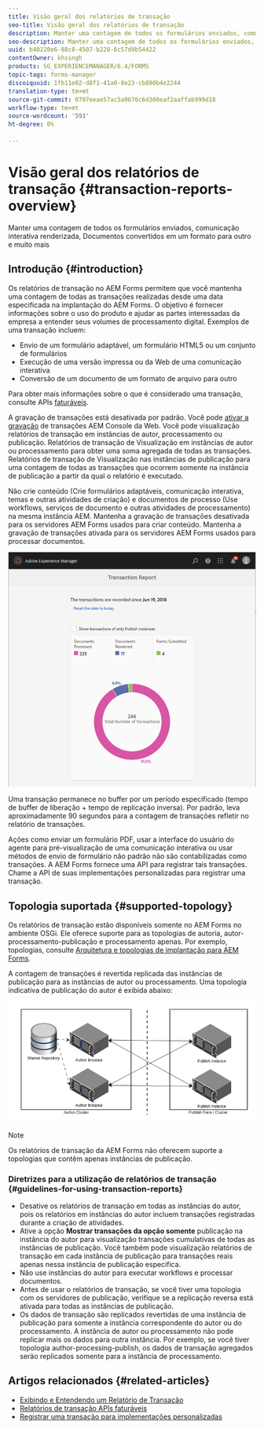 ```yaml
---
title: Visão geral dos relatórios de transação
seo-title: Visão geral dos relatórios de transação
description: Manter uma contagem de todos os formulários enviados, comunicação interativa renderizada, Documentos convertidos em um formato para outro e muito mais
seo-description: Manter uma contagem de todos os formulários enviados, comunicação interativa renderizada, Documentos convertidos em um formato para outro e muito mais
uuid: b40220e6-88c8-4507-b228-6c57d9b54422
contentOwner: khsingh
products: SG_EXPERIENCEMANAGER/6.4/FORMS
topic-tags: forms-manager
discoiquuid: 1fb11e02-d8f1-41a0-8e23-cb890b4e2244
translation-type: tm+mt
source-git-commit: 0797eeae57ac5a9676c6d308eaf2aaffab999d18
workflow-type: tm+mt
source-wordcount: '593'
ht-degree: 0%

---
```



# Visão geral dos relatórios de transação {#transaction-reports-overview}

Manter uma contagem de todos os formulários enviados, comunicação interativa renderizada, Documentos convertidos em um formato para outro e muito mais

## Introdução {#introduction}

Os relatórios de transação no AEM Forms permitem que você mantenha uma contagem de todas as transações realizadas desde uma data especificada na implantação do AEM Forms. O objetivo é fornecer informações sobre o uso do produto e ajudar as partes interessadas da empresa a entender seus volumes de processamento digital. Exemplos de uma transação incluem:

* Envio de um formulário adaptável, um formulário HTML5 ou um conjunto de formulários
* Execução de uma versão impressa ou da Web de uma comunicação interativa
* Conversão de um documento de um formato de arquivo para outro

Para obter mais informações sobre o que é considerado uma transação, consulte APIs [faturáveis](/help/forms/using/transaction-reports-billable-apis.md).

A gravação de transações está desativada por padrão. Você pode [ativar a gravação](/help/forms/using/viewing-and-understanding-transaction-reports.md#setting-up-transaction-reports) de transações AEM Console da Web. Você pode visualização relatórios de transação em instâncias de autor, processamento ou publicação. Relatórios de transação de Visualização em instâncias de autor ou processamento para obter uma soma agregada de todas as transações. Relatórios de transação de Visualização nas instâncias de publicação para uma contagem de todas as transações que ocorrem somente na instância de publicação a partir da qual o relatório é executado.

Não crie conteúdo (Crie formulários adaptáveis, comunicação interativa, temas e outras atividades de criação) e documentos de processo (Use workflows, serviços de documento e outras atividades de processamento) na mesma instância AEM. Mantenha a gravação de transações desativada para os servidores AEM Forms usados para criar conteúdo. Mantenha a gravação de transações ativada para os servidores AEM Forms usados para processar documentos.

![sample-transaction-report-author-1](assets/sample-transaction-report-author-1.png)

Uma transação permanece no buffer por um período especificado (tempo de buffer de liberação + tempo de replicação inversa). Por padrão, leva aproximadamente 90 segundos para a contagem de transações refletir no relatório de transações.

Ações como enviar um formulário PDF, usar a interface do usuário do agente para pré-visualização de uma comunicação interativa ou usar métodos de envio de formulário não padrão não são contabilizadas como transações. A AEM Forms fornece uma API para registrar tais transações. Chame a API de suas implementações personalizadas para registrar uma transação.

## Topologia suportada {#supported-topology}

Os relatórios de transação estão disponíveis somente no AEM Forms no ambiente OSGi. Ele oferece suporte para as topologias de autoria, autor-processamento-publicação e processamento apenas. Por exemplo, topologias, consulte [Arquitetura e topologias de implantação para AEM Forms](/help/forms/using/transaction-reports-overview.md).

A contagem de transações é revertida replicada das instâncias de publicação para as instâncias de autor ou processamento. Uma topologia indicativa de publicação do autor é exibida abaixo:

![autor-publicação-topologia simples](assets/simple-author-publish-topology.png)

>[!NOTE]
>
>Os relatórios de transação da AEM Forms não oferecem suporte a topologias que contêm apenas instâncias de publicação.

### Diretrizes para a utilização de relatórios de transação {#guidelines-for-using-transaction-reports}

* Desative os relatórios de transação em todas as instâncias do autor, pois os relatórios em instâncias do autor incluem transações registradas durante a criação de atividades.
* Ative a opção **Mostrar transações da opção somente** publicação na instância do autor para visualização transações cumulativas de todas as instâncias de publicação. Você também pode visualização relatórios de transação em cada instância de publicação para transações reais apenas nessa instância de publicação específica.
* Não use instâncias do autor para executar workflows e processar documentos.
* Antes de usar o relatórios de transação, se você tiver uma topologia com os servidores de publicação, verifique se a replicação reversa está ativada para todas as instâncias de publicação.
* Os dados de transação são replicados revertidas de uma instância de publicação para somente a instância correspondente do autor ou do processamento. A instância de autor ou processamento não pode replicar mais os dados para outra instância. Por exemplo, se você tiver topologia author-processing-publish, os dados de transação agregados serão replicados somente para a instância de processamento.

## Artigos relacionados {#related-articles}

* [Exibindo e Entendendo um Relatório de Transação](/help/forms/using/viewing-and-understanding-transaction-reports.md)
* [Relatórios de transação APIs faturáveis](/help/forms/using/transaction-reports-billable-apis.md)
* [Registrar uma transação para implementações personalizadas](/help/forms/using/record-transaction-custom-implementation.md)

